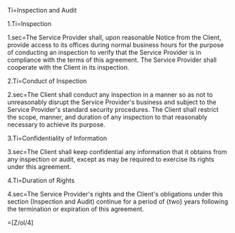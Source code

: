 Ti=Inspection and Audit

1.Ti=Inspection

1.sec=The Service Provider shall, upon reasonable Notice from the Client, provide access to its offices during normal business hours for the purpose of conducting an inspection to verify that the Service Provider is in compliance with the terms of this agreement. The Service Provider shall cooperate with the Client in its inspection.

2.Ti=Conduct of Inspection

2.sec=The Client shall conduct any inspection in a manner so as not to unreasonably disrupt the Service Provider's business and subject to the Service Provider's standard security procedures. The Client shall restrict the scope, manner, and duration of any inspection to that reasonably necessary to achieve its purpose.

3.Ti=Confidentiality of Information

3.sec=The Client shall keep confidential any information that it obtains from any inspection or audit, except as may be required to exercise its rights under this agreement.

4.Ti=Duration of Rights

4.sec=The Service Provider's rights and the Client's obligations under this section (Inspection and Audit) continue for a period of {two} years following the termination or expiration of this agreement.

=[Z/ol/4]